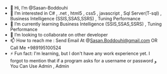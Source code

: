 - 👋 Hi, I’m @Sasan-Boddouhi
- 👀 I’m interested in C# , .net , html5 , css5 , javascript , Sql Server(T-sql) , Business Intelligence (SSIS,SSAS,SSRS) , Tuning Performance
- 🌱 I’m currently learning Business Intelligence (SSIS,SSAS,SSRS) , Tuning Performance
- 💞️ I’m looking to collaborate on other developer
- 📫 How to reach me : Send Email At @Sasan.Boddouhi@gmail.com OR Call Me +989195100524
- ⚡ Fun fact: I'm learning, but I don't have any work experience yet.
I forgot to mention that if a program asks for a username or password و You Can Use Admin , Admin 
<!---
Sasan-Boddouhi/Sasan-Boddouhi is a ✨ special ✨ repository because its `README.md` (this file) appears on your GitHub profile.
You can click the Preview link to take a look at your changes.
--->
